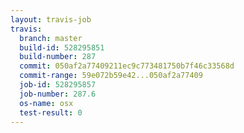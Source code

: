 ```yaml
---
layout: travis-job
travis:
  branch: master
  build-id: 528295851
  build-number: 287
  commit: 050af2a77409211ec9c773481750b7f46c33568d
  commit-range: 59e072b59e42...050af2a77409
  job-id: 528295857
  job-number: 287.6
  os-name: osx
  test-result: 0
---
```

